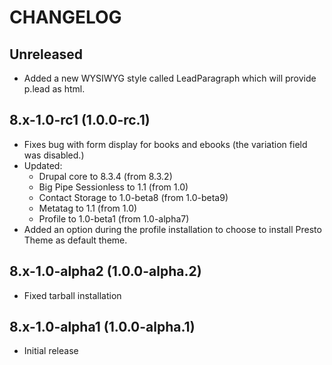 # CHANGELOG

## Unreleased
* Added a new WYSIWYG style called LeadParagraph which will provide p.lead as html.

## 8.x-1.0-rc1 (1.0.0-rc.1)
* Fixes bug with form display for books and ebooks (the variation field was disabled.)
* Updated:
  * Drupal core to 8.3.4 (from 8.3.2)
  * Big Pipe Sessionless to 1.1 (from 1.0)
  * Contact Storage to 1.0-beta8 (from 1.0-beta9)
  * Metatag to 1.1 (from 1.0)
  * Profile to 1.0-beta1 (from 1.0-alpha7)
* Added an option during the profile installation to choose to install Presto Theme as default theme.

## 8.x-1.0-alpha2 (1.0.0-alpha.2)
* Fixed tarball installation

## 8.x-1.0-alpha1 (1.0.0-alpha.1)
* Initial release
